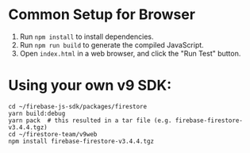 # Common Setup for Browser

1. Run `npm install` to install dependencies.
2. Run `npm run build` to generate the compiled JavaScript.
3. Open `index.html` in a web browser, and click the "Run Test" button.


# Using your own v9 SDK:

```
cd ~/firebase-js-sdk/packages/firestore
yarn build:debug
yarn pack  # this resulted in a tar file (e.g. firebase-firestore-v3.4.4.tgz)
cd ~/firestore-team/v9web
npm install firebase-firestore-v3.4.4.tgz
```
